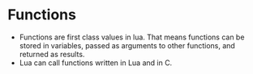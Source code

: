 # Functions

- Functions are first class values in lua. That means functions can be stored in variables, passed as arguments to other functions, and returned as results.
- Lua can call functions written in Lua and in C.